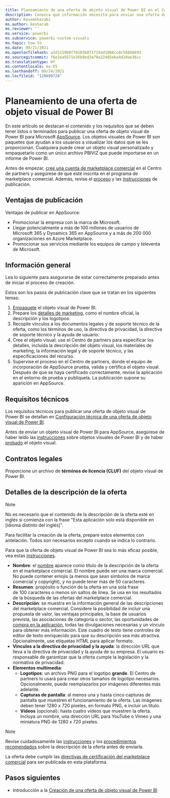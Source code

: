 ```yaml
---
title: Planeamiento de una oferta de objeto visual de Power BI en el Centro de partners para Microsoft AppSource
description: Conozca qué información necesita para enviar una oferta de objeto visual de Power BI en el Centro de partners.
author: KesemSharabi
ms.author: kesharab
ms.reviewer: ''
ms.service: powerbi
ms.subservice: powerbi-custom-visuals
ms.topic: how-to
ms.date: 09/21/2021
ms.openlocfilehash: a2d1159b0f78103b871719ad1860cc0c56866693
ms.sourcegitcommit: f6e2ea5571e35b9ed3a79a22485eba4d20ae36cc
ms.translationtype: HT
ms.contentlocale: es-ES
ms.lasthandoff: 09/24/2021
ms.locfileid: "128699728"
---
```

# <a name="plan-a-power-bi-visual-offer"></a>Planeamiento de una oferta de objeto visual de Power BI

En este artículo se destacan el contenido y los requisitos que se deben tener listos o terminados para publicar una oferta de objeto visual de Power BI para Microsoft [AppSource](https://appsource.microsoft.com). Los objetos visuales de Power BI son paquetes que ayudan a los usuarios a visualizar los datos que se les proporcionan. Cualquiera puede crear un objeto visual personalizado y empaquetarlo como un único archivo PBIVIZ que puede importarse en un informe de Power BI.

Antes de empezar, [cree una cuenta de marketplace comercial](/azure/marketplace/create-account) en el Centro de partners y asegúrese de que esté inscrita en el programa de marketplace comercial. Además, revise el [proceso](https://aka.ms/PBIvisualavailability) y las [instrucciones](/legal/marketplace/rating-review-policies) de publicación.

## <a name="publishing-benefits"></a>Ventajas de publicación

Ventajas de publicar en AppSource:

- Promocionar la empresa con la marca de Microsoft.
- Llegar potencialmente a más de 100 millones de usuarios de Microsoft 365 y Dynamics 365 en AppSource y a más de 200 000 organizaciones en Azure Marketplace.
- Promocionar sus servicios mediante los equipos de campo y televenta de Microsoft.

## <a name="overview"></a>Información general

Lea lo siguiente para asegurarse de estar correctamente preparado antes de iniciar el proceso de creación.

Estos son los pasos de publicación clave que se tratan en los siguientes temas:

1. [Empaquete](/power-bi/developer/visuals/package-visual) el objeto visual de Power BI.
2. Prepare los [detalles de marketing](/azure/marketplace/gtm-offer-listing-best-practices#online-store-offer-details), como el nombre oficial, la descripción y los logotipos.
3. Recopile vínculos a los documentos legales y de soporte técnico de la oferta, como los términos de uso, la directiva de privacidad, la directiva de soporte técnico y la ayuda de usuario.
4. Cree el objeto visual: use el Centro de partners para especificar los detalles, incluida la descripción del objeto visual, los materiales de marketing, la información legal y de soporte técnico, y las especificaciones del recurso.
5. Supervise el proceso en el Centro de partners, donde el equipo de incorporación de AppSource prueba, valida y certifica el objeto visual. Después de que se haya certificado correctamente, revise la aplicación en el entorno de prueba y publíquela. La publicación supone su aparición en AppSource.

## <a name="technical-requirements"></a>Requisitos técnicos

Los requisitos técnicos para publicar una oferta de objeto visual de Power BI se detallan en [Configuración técnica de una oferta de objeto visual de Power BI](power-bi-visual-technical-configuration.md).

Antes de enviar un objeto visual de Power BI para AppSource, asegúrese de haber leído las [instrucciones](/power-bi/developer/visuals/guidelines-powerbi-visuals) sobre objetos visuales de Power BI y de haber [probado](/power-bi/developer/visuals/submission-testing) el objeto visual.

## <a name="legal-contracts"></a>Contratos legales

Proporcione un archivo de **términos de licencia (CLUF)** del objeto visual de Power BI.

## <a name="offer-listing-details"></a>Detalles de la descripción de la oferta

> [!NOTE]
> No es necesario que el contenido de la descripción de la oferta esté en inglés si comienza con la frase "Esta aplicación solo está disponible en [idioma distinto del inglés]".

Para facilitar la creación de la oferta, prepare estos elementos con antelación. Todos son necesarios excepto cuando se indica lo contrario.

Para que la oferta de objeto visual de Power BI sea lo más eficaz posible, vea estas [instrucciones](https://aka.ms/PBIvisualeffectivelisting).

- **Nombre**: el [nombre](https://aka.ms/PBIvisualreservename) aparece como título de la descripción de la oferta en el marketplace comercial. El nombre puede ser una marca comercial. No puede contener emojis (a menos que sean símbolos de marca comercial y copyright), y no puede tener más de 50 caracteres.
- **Resumen**: propósito o función de la oferta en una sola frase de 100 caracteres o menos sin saltos de línea. Se usa en los resultados de la búsqueda de las ofertas del marketplace comercial.
- **Descripción**: se muestra en la información general de las descripciones del marketplace comercial. Considere la posibilidad de incluir una propuesta de valor, las ventajas principales, la base de usuarios prevista, las asociaciones de categoría o sector, las oportunidades de [compra en la aplicación](https://aka.ms/PBIvisuaadditionlapurchasesetup), todas las divulgaciones necesarias y un vínculo para obtener más información. Este cuadro de texto tiene controles de editor de texto enriquecido para que su descripción sea más atractiva. Opcionalmente, use etiquetas HTML para aplicar formato.
- **Vínculos a la directiva de privacidad y la ayuda**: la dirección URL que lleva a la directiva de privacidad y la ayuda de su empresa. El usuario es responsable de garantizar que la oferta cumple la legislación y la normativa de privacidad.
- **Elementos multimedia**: 
    - **Logotipos**: un archivo PNG para el logotipo **grande**. El Centro de partners lo usará para crear otros tamaños de logotipo necesarios. Opcionalmente, puede reemplazarlos por imágenes diferentes más adelante.
    - **Capturas de pantalla**: al menos una y hasta cinco capturas de pantalla que muestren el funcionamiento de la oferta. Las imágenes deben tener 1280 x 720 píxeles, en formato PNG, e incluir un título.
    - **Vídeos** (opcional): hasta cuatro vídeos que muestren la oferta. Incluya un nombre, una dirección URL para YouTube o Vimeo y una miniatura PNG de 1280 x 720 píxeles.

>[!NOTE]
> Revise cuidadosamente las [instrucciones](/azure/marketplace/marketplace-criteria-content-validation) y los [procedimientos recomendados](/azure/marketplace/gtm-offer-listing-best-practices) sobre la descripción de la oferta antes de enviarla.
>
> La oferta debe cumplir las [directivas de certificación del marketplace comercial](/legal/marketplace/certification-policies#100-general) para ser publicada en esta plataforma.

## <a name="next-steps"></a>Pasos siguientes

- Introducción a la [Creación de una oferta de objeto visual de Power BI](power-bi-visual-offer-setup.md)

